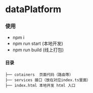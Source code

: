 # dataPlatform

### 使用
- npm i
- npm run start (本地开发)
- npm run build (线上打包)

####  目录
```
├── cotainers  页面代码（路由等）
├── services 接口（放在对应index.ts里面）
├── index.html 本地开发 html 入口
```